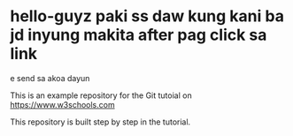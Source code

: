 # hello-guyz paki ss daw kung kani ba jd inyung makita after pag click sa link

e send sa akoa dayun 

This is an example repository for the Git tutoial on https://www.w3schools.com

This repository is built step by step in the tutorial.
